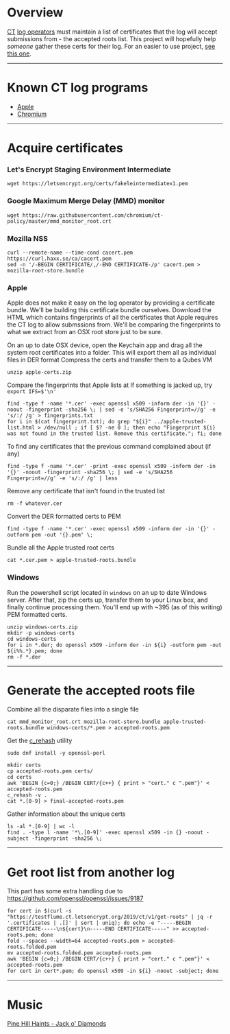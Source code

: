 # Overview

[CT](http://www.certificate-transparency.org/what-is-ct) [log operators](https://www.youtube.com/watch?v=v39VIqULPzA) must maintain a list of certificates that the log will accept submissions from - the accepted roots list. This project will hopefully help _someone_ gather these certs for their log. For an easier to use project, [see this one](https://github.com/PeculiarVentures/tl-create/).

- - - -
# Known CT log programs

* [Apple](https://support.apple.com/en-om/HT209255)
* [Chromium](https://github.com/chromium/ct-policy)

- - - -
# Acquire certificates

### Let's Encrypt Staging Environment Intermediate

```
wget https://letsencrypt.org/certs/fakeleintermediatex1.pem
```

### Google Maximum Merge Delay (MMD) monitor

```
wget https://raw.githubusercontent.com/chromium/ct-policy/master/mmd_monitor_root.crt
```

### Mozilla NSS

[](https://curl.haxx.se/docs/caextract.html)

```
curl --remote-name --time-cond cacert.pem https://curl.haxx.se/ca/cacert.pem
sed -n '/-BEGIN CERTIFICATE/,/-END CERTIFICATE-/p' cacert.pem > mozilla-root-store.bundle
```

### Apple

Apple does not make it easy on the log operator by providing a certificate bundle. We'll be building this certificate bundle ourselves. Download the HTML which contains fingerprints of all the certificates that Apple requires the CT log to allow submssions from. We'll be comparing the fingerprints to what we extract from an OSX root store just to be sure.

On an up to date OSX device, open the Keychain app and drag all the system root certificates into a folder. This will export them all as individual files in DER format
Compress the certs and transfer them to a Qubes VM
```
unzip apple-certs.zip
```

Compare the fingerprints that Apple lists at
If something is jacked up, try `export IFS=$'\n'`
```
find -type f -name '*.cer' -exec openssl x509 -inform der -in '{}' -noout -fingerprint -sha256 \; | sed -e 's/SHA256 Fingerprint=//g' -e 's/:/ /g' > fingerprints.txt
for i in $(cat fingerprint.txt); do grep "${i}" ../apple-trusted-list.html > /dev/null ; if [ $? -ne 0 ]; then echo "Fingerprint ${i} was not found in the trusted list. Remove this certificate."; fi; done
```

To find any certificates that the previous command complained about (if any)
```
find -type f -name '*.cer' -print -exec openssl x509 -inform der -in '{}' -noout -fingerprint -sha256 \; | sed -e 's/SHA256 Fingerprint=//g' -e 's/:/ /g' | less
```

Remove any certificate that isn't found in the trusted list
```
rm -f whatever.cer
```

Convert the DER formatted certs to PEM
```
find -type f -name '*.cer' -exec openssl x509 -inform der -in '{}' -outform pem -out '{}.pem' \;
```

Bundle all the Apple trusted root certs
```
cat *.cer.pem > apple-trusted-roots.bundle
```

### Windows

Run the powershell script located in `windows` on an up to date Windows server. After that, zip the certs up, transfer them to your Linux box, and finally continue processing them. You'll end up with ~395 (as of this writing) PEM formatted certs.
```
unzip windows-certs.zip
mkdir -p windows-certs
cd windows-certs
for i in *.der; do openssl x509 -inform der -in ${i} -outform pem -out ${i%%.*}.pem; done
rm -f *.der
```

- - - -
# Generate the accepted roots file

Combine all the disparate files into a single file
```
cat mmd_monitor_root.crt mozilla-root-store.bundle apple-trusted-roots.bundle windows-certs/*.pem > accepted-roots.pem
```

Get the [c_rehash](http://manpages.ubuntu.com/manpages/trusty/man1/c_rehash.1ssl.html) utility
```
sudo dnf install -y openssl-perl
```

```
mkdir certs
cp accepted-roots.pem certs/
cd certs
awk 'BEGIN {c=0;} /BEGIN CERT/{c++} { print > "cert." c ".pem"}' < accepted-roots.pem
c_rehash -v .
cat *.[0-9] > final-accepted-roots.pem
```

Gather information about the unique certs
```
ls -al *.[0-9] | wc -l
find . -type l -name '*\.[0-9]' -exec openssl x509 -in {} -noout -subject -fingerprint -sha256 \;
```

- - - -
# Get root list from another log
This part has some extra handling due to https://github.com/openssl/openssl/issues/9187
```
for cert in $(curl -s "https://testflume.ct.letsencrypt.org/2019/ct/v1/get-roots" | jq -r '.certificates | .[]' | sort | uniq); do echo -e "-----BEGIN CERTIFICATE-----\n${cert}\n-----END CERTIFICATE-----" >> accepted-roots.pem; done
fold --spaces --width=64 accepted-roots.pem > accepted-roots.folded.pem
mv accepted-roots.folded.pem accepted-roots.pem
awk 'BEGIN {c=0;} /BEGIN CERT/{c++} { print > "cert." c ".pem"}' < accepted-roots.pem
for cert in cert*.pem; do openssl x509 -in ${i} -noout -subject; done
```

- - - -

# Music
[Pine Hill Haints - Jack o' Diamonds](https://serioussambarrett.bandcamp.com/track/jack-o-diamonds)

